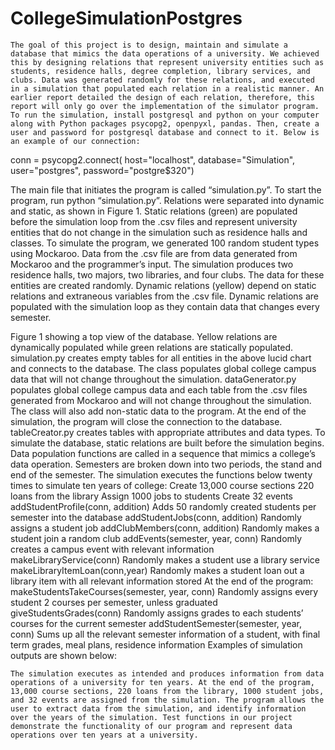 # CollegeSimulationPostgres
	The goal of this project is to design, maintain and simulate a database that mimics the data operations of a university. We achieved this by designing relations that represent university entities such as students, residence halls, degree completion, library services, and clubs. Data was generated randomly for these relations, and executed in a simulation that populated each relation in a realistic manner. An earlier report detailed the design of each relation, therefore, this report will only go over the implementation of the simulator program.
	To run the simulation, install postgresql and python on your computer along with Python packages psycopg2, openpyxl, pandas. Then, create a user and password for postgresql database and connect to it. Below is an example of our connection:
conn = psycopg2.connect( host="localhost", database="Simulation", user="postgres", password="postgre$320")

The main file that initiates the program is called “simulation.py”. To start the program, run python “simulation.py”.
	Relations were separated into dynamic and static, as shown in Figure 1. Static relations (green) are populated before the simulation loop from the .csv files and represent university entities that do not change in the simulation such as residence halls and classes. To simulate the program, we generated 100 random student types using Mockaroo. Data from the .csv file are from data generated from Mockaroo and the programmer’s input. The simulation produces two residence halls, two majors, two libraries, and four clubs. The data for these entities are created randomly. Dynamic relations (yellow) depend on static relations and extraneous variables from the .csv file. Dynamic relations are populated with the simulation loop as they contain data that changes every semester.

Figure 1 showing a top view of the database. Yellow relations are dynamically populated while green relations are statically populated.
	simulation.py creates empty tables for all entities in the above lucid chart and connects to the database. The class populates global college campus data that will not change throughout the simulation. dataGenerator.py populates global college campus data and each table from the .csv files generated from Mockaroo and will not change throughout the simulation. The class will also add non-static data to the program. At the end of the simulation, the program will close the connection to the database. 
tableCreator.py creates tables with appropriate attributes and data types. To simulate the database, static relations are built before the simulation begins. Data population functions are called in a sequence that mimics a college’s data operation. Semesters are broken down into two periods, the stand and end of the semester. The simulation executes the functions below twenty times to simulate ten years of college:
Create 13,000 course sections
220 loans from the library
Assign 1000 jobs to students
Create 32 events
    addStudentProfile(conn, addition)
Adds 50 randomly created students per semester into the database
    addStudentJobs(conn, addition)
Randomly assigns a student job
    addClubMembers(conn, addition)
Randomly makes a student join a random club
    addEvents(semester, year, conn)
Randomly creates a campus event with relevant information
    makeLibraryService(conn)
Randomly makes a student use a library service
    makeLibraryItemLoan(conn,year)
Randomly makes a student loan out a library item with all relevant information stored
At the end of the program:
    makeStudentsTakeCourses(semester, year, conn)
Randomly assigns every student 2 courses per semester, unless graduated
    giveStudentsGrades(conn)
Randomly assigns grades to each students’ courses for the current semester
    addStudentSemester(semester, year, conn)
Sums up all the relevant semester information of a student, with final term grades, meal plans, residence information
	Examples of simulation outputs are shown below:

	The simulation executes as intended and produces information from data operations of a university for ten years. At the end of the program, 13,000 course sections, 220 loans from the library, 1000 student jobs, and 32 events are assigned from the simulation. The program allows the user to extract data from the simulation, and identify information over the years of the simulation. Test functions in our project demonstrate the functionality of our program and represent data operations over ten years at a university. 
